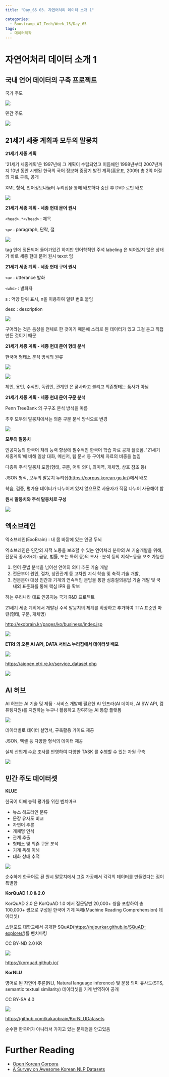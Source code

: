```yaml
---
title: "Day_65 03. 자연어처리 데이터 소개 1"

categories:
  - Boostcamp_AI_Tech/Week_15/Day_65
tags:
  - 데이터제작
---
```

  
# 자연어처리 데이터 소개 1

## 국내 언어 데이터의 구축 프로젝트

국가 주도

![]({{site.url}}/assets/images/ffd848f7.png)

민간 주도

![]({{site.url}}/assets/images/d4f5d6d4.png)

## 21세기 세종 계획과 모두의 말뭉치

**21세기 세종 계획**

'21세기 세종계획'은 1997년에 그 계획이 수립되었고 이듬해인 1998년부터 2007년까지 10년 동안 시행된 한국의 국어 정보화 중장기 발전 계획(홍윤표, 2009)
총 2억 어절의 자료 구축, 공개

XML 형식, 언어정보나눔터 누리집을 통해 배포하다 중단 후 DVD 로만 배포

![]({{site.url}}/assets/images/43530bc6.png)

**21세기 세종 계획 - 세종 현대 문어 원시**

`<head>.*</head>` : 제목

`<p>` : paragraph, 단락, 절

![]({{site.url}}/assets/images/bccf61c9.png)

tag 안에 정돈되어 들어가있긴 하지만 언어학적인 주석 labeling 은 되어있지 않은 상태가 바로 세종 현대 문어 원시 texxt 임

**21세기 세종 계획 - 세종 현대 구어 원시**

`<u>` : utterance 발화

`<who>` : 발화자

s : 억양 단위 표시, n을 이용하여 일련 번호 붙임

desc : description

![]({{site.url}}/assets/images/9e5f7dec.png)

구어라는 것은 음성을 전체로 한 것이기 때문에 소리로 된 데이터가 있고 그걸 듣고 직접 만든 것이기 때문

**21세기 세종 계획 - 세종 현대 문어 형태 분석**

한국어 형태소 분석 방식의 원류

![]({{site.url}}/assets/images/2f072dcc.png)

![]({{site.url}}/assets/images/addf2dab.png)

체언, 용언, 수식언, 독립언, 관계언 은 품사라고 불리고 의존형태는 품사가 아님

**21세기 세종 계획 - 세종 현대 문어 구문 분석**

Penn TreeBank 의 구구조 분석 방식을 따름

추후 모두의 말뭉치에서는 의존 구문 분석 방식으로 변경

![]({{site.url}}/assets/images/ab11ea48.png)

**모두의 말뭉치**

인공지능의 한국어 처리 능력 향상에 필수적인 한국어 학습 자료 공개 플랫폼. '21세기 세종계획'에 비해 일상 대화, 메신저, 웹 문서 등 구어체 자료의 비중을 높임

다층위 주석 말뭉치 포함(형태, 구문, 어휘 의미, 의미역, 개체명, 상호 참조 등)

JSON 형식, 모두의 말뭉치 누리집(https://corpus.korean.go.kr/)에서 배포

학습, 검증, 평가용 데이터가 나누어져 있지 않으므로 사용자가 직접 나누어 사용해야 함

**원시 말뭉치와 주석 말뭉치로 구성**

![]({{site.url}}/assets/images/a1877e36.png)

## 엑소브레인

엑소브레인(ExoBrain) : 내 몸 바깥에 있는 인공 두뇌

엑소브레인은 인간의 지적 노동을 보조할 수 있는 언어처리 분야의 AI 기술개발을 위해, 전문직 종사자(예: 금융, 법률, 또는 특허 등)의 조사 $\cdot$ 분석 등의
지식노동을 보조 가능한
1. 언어 문법 분석을 넘어선 언어의 의미 추론 기술 개발 
2. 전문부야 원인, 절차, 상관관계 등 고차원 지식 학습 및 축적 기술 개발,
3. 전문분야 대상 인간과 기계의 연속적인 문답을 통한 심층질의응답 기술 개발 및 국내외 표준화를 통해 핵심 IPR 을 확보

하는 우리나라 대표 인공지능 국가 R&D 프로젝트

21세기 세종 계획에서 개발된 주석 말뭉치의 체계를 확장하고 추가하여 TTA 표준안 마련(형태, 구문, 개체명)

http://exobrain.kr/pages/ko/business/index.jsp

![]({{site.url}}/assets/images/4b2bacf6.png)

**ETRI 의 오픈 AI API, DATA 서비스 누리집에서 데이터셋 배포**

![]({{site.url}}/assets/images/46bd5247.png)

https://aiopen.etri.re.kr/service_dataset.php

![]({{site.url}}/assets/images/76ca2616.png)

## AI 허브

AI 허브는 AI 기술 및 제품 $\cdot$ 서비스 개발에 필요한 AI 인프라(AI 데이터, AI SW API, 컴퓨팅자원)를 지원하는 누구나 활용하고 참여하는 AI 통합 
플랫폼

![]({{site.url}}/assets/images/2a3b42c4.png)

데이터별로 데이터 설명서, 구축활용 가이드 제공

JSON, 엑셀 등 다양한 형식의 데이터 제공

실제 산업계 수요 조사를 반영하여 다양한 TASK 를 수행할 수 있는 자원 구축

![]({{site.url}}/assets/images/e152914c.png)

## 민간 주도 데이터셋

**KLUE**

한국어 이해 능력 평가를 위한 벤치마크

- 뉴스 헤드라인 분류
- 문장 유사도 비교
- 자연어 추론
- 개체명 인식
- 관계 추출
- 형태소 및 의존 구문 분석
- 기계 독해 이해
- 대화 상태 추적

![]({{site.url}}/assets/images/73ce3a2e.png)

순수하게 한국어로 된 원시 말뭉치에서 그걸 가공해서 각각의 데이터를 만들었다는 점이 특별함

**KorQuAD 1.0 & 2.0**

KorQuAD 2.0 은 KorQuAD 1.0 에서 질문답변 20,000+ 쌍을 포함하여 총 100,000+ 쌍으로 구성된 
한국어 기계 독해(Machine Reading Comprehension) 데이터셋)

스탠포드 대학교에서 공개한 SQuAD(https://rajpurkar.github.io/SQuAD-explorer/)를 벤치마킹

CC BY-ND 2.0 KR

![]({{site.url}}/assets/images/0de08b2a.png)

https://korquad.github.io/

**KorNLU**

영어로 된 자연어 추론(NLI, Natural language inference) 및 문장 의미 유사도(STS, semantic textual similarity) 데이터셋을 기계 번역하여 공개

CC BY-SA 4.0

![]({{site.url}}/assets/images/4f33fbf5.png)

https://github.com/kakaobrain/KorNLUDatasets

순수한 한국어가 아니라서 가지고 있는 문제점을 안고있음

# Further Reading

- [Open Korean Corpora](https://aclanthology.org/2020.nlposs-1.12/)
- [A Survey on Awesome Korean NLP Datasets](https://www.preprints.org/manuscript/202110.0247/v1)
















